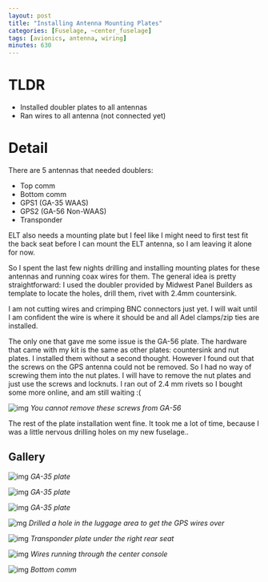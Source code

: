 ```yaml
---
layout: post
title: "Installing Antenna Mounting Plates"
categories: [Fuselage, ~center_fuselage]
tags: [avionics, antenna, wiring]
minutes: 630
---
```


# TLDR

- Installed doubler plates to all antennas
- Ran wires to all antenna (not connected yet)

# Detail

There are 5 antennas that needed doublers:

- Top comm
- Bottom comm
- GPS1 (GA-35 WAAS)
- GPS2 (GA-56 Non-WAAS)
- Transponder

ELT also needs a mounting plate but I feel like I might need to first test fit the back seat before I can mount the ELT antenna, so I am leaving it alone for now.

So I spent the last few nights drilling and installing mounting plates for these antennas and running coax wires for them. The general idea is pretty straightforward: I used the doubler provided by Midwest Panel Builders as template to locate the holes, drill them, rivet with 2.4mm countersink.

I am not cutting wires and crimping BNC connectors just yet. I will wait until I am confident the wire is where it should be and all Adel clamps/zip ties are installed.

The only one that gave me some issue is the GA-56 plate. The hardware that came with my kit is the same as other plates: countersink and nut plates. I installed them without a second thought. However I found out that the screws on the GPS antenna could not be removed. So I had no way of screwing them into the nut plates. I will have to remove the nut plates and just use the screws and locknuts. I ran out of 2.4 mm rivets so I bought some more online, and am still waiting :(

![img](https://lh3.googleusercontent.com/pw/AP1GczPTbVZ82nTYJg7qKogADnRvEW9NjEvqFmZQiBN0148udHcPu2JIWM5L3K8ngfQB7b2oEq81fK7KV1EQ8ekohvbVAbv6DsCn6f6fF4bbBHPiYC1OOqzs32zKRYYnif-vaB36V1Inm4TsEM4_wJXCkM13Iw=w3836-h2888-s-no-gm?authuser=3)
_You cannot remove these screws from GA-56_

The rest of the plate installation went fine. It took me a lot of time, because I was a little nervous drilling holes on my new fuselage..

## Gallery

![img](https://lh3.googleusercontent.com/pw/AP1GczMdSurgq5kZTsRMZujsjvvQhc9-L2eNbKmAyhgG8jrtwd_TrMTML1DhURLFCQahTQId5aIbU6DdoIl2DxUU_BK4jP9DRnS1j77zeGpMX6qIoeRWw1LpqI_muMbqvOdJ96yY58jR8szwMNjL66PtTs6qYw=w3836-h2888-s-no-gm?authuser=3)
_GA-35 plate_

![img](https://lh3.googleusercontent.com/pw/AP1GczOOoX8l5isGRn4sjvr2aVXv2lMTWW-wGBmUIbkoYw7X8NYY6fl5DdEsg34IPs9reqeXkJ8y3mwzJA9A5xBx7x_ylHOY-Sv8SiXSqkZ4BSIsHtcNrCzGP_SiVPWicU2JCxGys60O7e63k2D1d80RoGpQSw=w3836-h2888-s-no-gm?authuser=3)
_GA-35 plate_

![img](https://lh3.googleusercontent.com/pw/AP1GczOT3DW3y0R-cd7Qm-C3j-9hNmRM_-I9-0zDr3KjEDVH62JbR-lzEB1w3ulIJnVPocSgawmoHJLlB1znFCZOIfmXCMAwMwABNirGDd2pvcknhwFJq5K81y8s9VP5uJJprPLrKvPIkkc2Ur1HWZVOxMzuoA=w3836-h2888-s-no-gm?authuser=3)
_GA-35 plate_

![mg](https://lh3.googleusercontent.com/pw/AP1GczOOPG7oVZOSJ0WlGH9lrZzC02Ru4tlVInCinS-nVi8JimHdgA0OACzigv-RkPSQ07G0-tr26iKG2fq1NIEQXK5nrzJNoIkmr7561SzkebYD45CvxSjmyBKpF3ncPC9vIHOwV98HpUmGmNbK--Z4T-0LqA=w2174-h2888-s-no-gm?authuser=3)
_Drilled a hole in the luggage area to get the GPS wires over_

![img](https://lh3.googleusercontent.com/pw/AP1GczOSThUKDjWvFEQBNJV6vepkxq5x5i83i9QIv0AQP7MFl5V0QKgj5GogU21ivYXKw4DEGjE89GNanJXn_iT1ebAMU2K6FGcHtdO1S33FpQY0kaLftkZAiDa8goLFrkCJozbvbS41nw7BOpxZhYy5sOt8CA=w3836-h2888-s-no-gm?authuser=3)
_Transponder plate under the right rear seat_

![img](https://lh3.googleusercontent.com/pw/AP1GczP4ZL23vh_9ziyt0PmQs6OGwUg9QpzRefAD6g2XcwAMtT68Yzwa0T9JkxSvl6YR9MQwK8FJv-NVld26KmeLDucYp4aMHuF_PFSflPyRYTawanjbKNq_SbypyQqccrxhS7saOjF6iNZQSDEdQuu8XLF-BA=w2174-h2888-s-no-gm?authuser=3)
_Wires running through the center console_

![img](https://lh3.googleusercontent.com/pw/AP1GczNCNtW8510YNThhqDQeOpxusLXUMcxc4Pni0p_rYU_kKFikQSRh-P2i5RiblgoobHF5oItwgy1Y7aXV35W2zES6nIrrQjTNpH2oD8H-PbaPd-gjiMvaWCJX1pa4vLB462gky3cjCWe14scuBXe_5Vsi3w=w3648-h2736-s-no-gm?authuser=3)
_Bottom comm_

